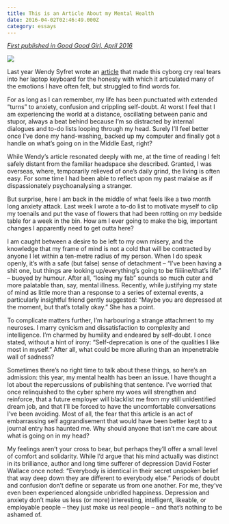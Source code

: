 ```yaml
---
title: This is an Article About my Mental Health
date: 2016-04-02T02:46:49.000Z
category: essays
---
```

[_First published in Good Good Girl, April 2016_](http://goodgoodgirl.com/this-is-an-article-about-my-mental-health/)

![](/img/main.jpg)

Last year Wendy Syfret wrote an [article](http://goodgoodgirl.com/this-is-an-article-about-my-anxiety/) that made this cyborg cry real tears into her laptop keyboard for the honesty with which it articulated many of the emotions I have often felt, but struggled to find words for.

For as long as I can remember, my life has been punctuated with extended “turns” to anxiety, confusion and crippling self-doubt. At worst I feel that I am experiencing the world at a distance, oscillating between panic and stupor, always a beat behind because I’m so distracted by internal dialogues and to-do lists looping through my head. Surely I’ll feel better once I’ve done my hand-washing, backed up my computer and finally got a handle on what’s going on in the Middle East, right?

While Wendy’s article resonated deeply with me, at the time of reading I felt safely distant from the familiar headspace she described. Granted, I was overseas, where, temporarily relieved of one’s daily grind, the living is often easy. For some time I had been able to reflect upon my past malaise as if dispassionately psychoanalysing a stranger.

But surprise, here I am back in the middle of what feels like a two month long anxiety attack. Last week I wrote a to-do list to motivate myself to clip my toenails and put the vase of flowers that had been rotting on my bedside table for a week in the bin. How am I ever going to make the big, important changes I apparently need to get outta here?

I am caught between a desire to be left to my own misery, and the knowledge that my frame of mind is not a cold that will be contracted by anyone I let within a ten-metre radius of my person. When I do speak openly, it’s with a safe (but false) sense of detachment – “I’ve been having a shit one, but things are looking up/everything’s going to be fiiiiine/that’s life” – buoyed by humour. After all, “losing my fab” sounds so much cuter and more palatable than, say, mental illness. Recently, while justifying my state of mind as little more than a response to a series of external events, a particularly insightful friend gently suggested: “Maybe you are depressed at the moment, but that’s totally okay.” She has a point.

To complicate matters further, I’m harbouring a strange attachment to my neuroses. I marry cynicism and dissatisfaction to complexity and intelligence. I’m charmed by humility and endeared by self-doubt. I once stated, without a hint of irony: “Self-deprecation is one of the qualities I like most in myself.” After all, what could be more alluring than an impenetrable wall of sadness?

Sometimes there’s no right time to talk about these things, so here’s an admission: this year, my mental health has been an issue. I have thought a lot about the repercussions of publishing that sentence. I’ve worried that once relinquished to the cyber sphere my woes will strengthen and reinforce, that a future employer will blacklist me from my still unidentified dream job, and that I’ll be forced to have the uncomfortable conversations I’ve been avoiding. Most of all, the fear that this article is an act of embarrassing self aggrandisement that would have been better kept to a journal entry has haunted me. Why should anyone that isn’t me care about what is going on in my head?

My feelings aren’t your cross to bear, but perhaps they’ll offer a small level of comfort and solidarity. While I’d argue that his mind actually was distinct in its brilliance, author and long time sufferer of depression David Foster Wallace once noted: “Everybody is identical in their secret unspoken belief that way deep down they are different to everybody else.” Periods of doubt and confusion don’t define or separate us from one another. For me, they’ve even been experienced alongside unbridled happiness. Depression and anxiety don’t make us less (or more) interesting, intelligent, likeable, or employable people – they just make us real people – and that’s nothing to be ashamed of.
